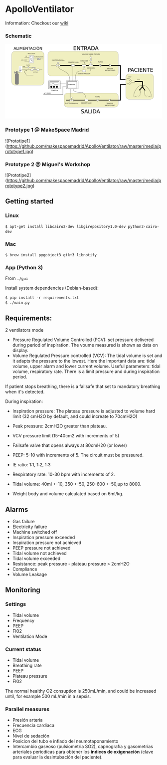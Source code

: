 # ApolloVentilator

Information: Checkout our [wiki](https://github.com/makespacemadrid/ApolloVentilator/wiki)


### Schematic
![Schematic](https://github.com/makespacemadrid/ApolloVentilator/raw/master/media/esquemaBasico.png)


### Prototype 1 @ MakeSpace Madrid
![Prototipe1] (https://github.com/makespacemadrid/ApolloVentilator/raw/master/media/prototype1.jpg)

### Prototype 2 @ Miguel's Workshop
![Prototipe2] (https://github.com/makespacemadrid/ApolloVentilator/raw/master/media/prototype2.jpg)

## Getting started

### Linux

```
$ apt-get install libcairo2-dev libgirepository1.0-dev python3-cairo-dev
```

### Mac

```
$ brew install pygobject3 gtk+3 libnotify
```

### App (Python 3)

From ```./gui```

Install system dependencies (Debian-based):

```
$ pip install -r requirements.txt
$ ./main.py
```

## Requirements:
2 ventilators mode
* Pressure Regulated Volume Controlled (PCV): set pressure delivered during period of inspiration. The voume measured is shown as data on display. 
* Volume Regulated Pressure controlled (VCV): The tidal volume is set and it adapts the pressure to the lowest. Here the important data are: tidal volume, upper alarm and lower current volume. Useful parameters: tidal volume, respiratory rate. There is a limit pressure and during inspiration period.

If patient stops breathing, there is a failsafe that set to mandatory breathing when it's detected.

During inspiration:

* Inspiration pressure: The plateau pressure is adjusted to volume hard limit (32 cmH2O by default, and could increate to 70cmH2O)
* Peak pressure: 2cmH2O greater than plateau.
* VCV pressure limit (15-40cm2 with increments of 5)
* Failsafe valve that opens always at 80cmH20 (or lower)

* PEEP: 5-10 with increments of 5. The circuit must be pressured.
* IE ratio: 1:1, 1:2, 1:3
* Respiratory rate: 10-30 bpm with increments of 2.
* Tidal volume: 40ml +-10, 350 +-50, 250-600 +-50,up to 8000. 
* Weight body and volume calculated based on 6ml/kg.


## Alarms

* Gas failure
* Electricity failure
* Machine switched off
* Inspiration pressure exceeded
* Inspiration pressure not achieved
* PEEP pressure not achieved
* Tidal volume not achieved
* Tidal volume exceeded
* Resistance: peak pressure - plateau pressure > 2cmH2O
* Compliance
* Volume Leakage

## Monitoring
### Settings
* Tidal volume
* Frequency
* PEEP
* FI02
* Ventilation Mode

### Current status
* Tidal volume
* Breathing rate
* PEEP
* Plateau pressure
* FI02

The normal healthy O2 consuption is 250mL/min, and could be increased until, for example 500 mL/min in a sepsis.

### Parallel measures 

* Presión arteria
* Frecuencia cardiaca
* ECG
* Nivel de sedación
* Posicion del tubo e inflado del neumotaponamiento
* Intercambio gaseoso (pulsiometria SO2), capnografía y gasometrías arteriales periodicas para obtener los **índices de oxigenación** (clave para evaluar la desintubación del paciente).

